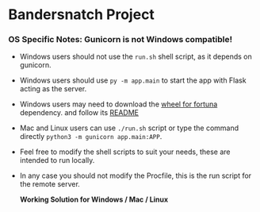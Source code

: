 # Bandersnatch Project

### OS Specific Notes: Gunicorn is not Windows compatible!
- Windows users should not use the `run.sh` shell script, as it depends on gunicorn.
- Windows users should use `py -m app.main` to start the app with Flask acting as the server.
- Windows users may need to download the [wheel for fortuna](https://github.com/decagondev/fortuna-bin-win64) dependency. and follow its [README](https://github.com/decagondev/fortuna-bin-win64/blob/main/README.md)
- Mac and Linux users can use `./run.sh` script or type the command directly `python3 -m gunicorn app.main:APP`.
- Feel free to modify the shell scripts to suit your needs, these are intended to run locally.
- In any case you should not modify the Procfile, this is the run script for the remote server.

  **Working Solution for Windows / Mac / Linux**
